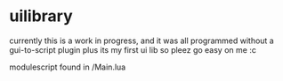 # uilibrary

currently this is a work in progress, and it was all programmed without a gui-to-script plugin plus its my first ui lib so pleez go easy on me :c

modulescript found in /Main.lua
